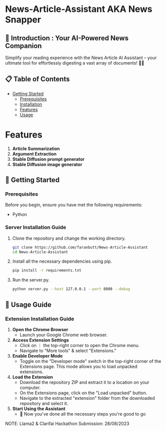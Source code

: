 # News-Article-Assistant AKA News Snapper 
<h2>🚀 Introduction : Your AI-Powered News Companion</h2>
Simplify your reading experience with the News Article AI Assistant – your ultimate tool for effortlessly digesting a vast array of documents! 📰🤖

## 📋 Table of Contents

- [Getting Started](#getting-started)
  - [Prerequisites](#prerequisites)
  - [Installation](#installation)
  - [Features](#features)
  - [Usage](#usage)

# Features
1. **Article Summarization**
2. **Argument Extraction**
3. **Stable Diffusion prompt generator**
4. **Stable Diffusion image generator**

## 🚦 Getting Started
### Prerequisites
Before you begin, ensure you have met the following requirements:
- Python 
  
### Server Installation Guide
1. Clone the repository and change the working directory.
   ```sh
   git clone https://github.com/faranbutt/News-Article-Assistant
   cd News-Article-Assistant
2. Install all the necessary dependencies using pip.
   ```sh
   pip install -r requirements.txt
3. Run the server.py.
   ```sh
   python server.py --host 127.0.0.1 --port 8000 --debug
## 📖 Usage Guide

### Extension Installation Guide
1. **Open the Chrome Browser**
   - Launch your Google Chrome web browser.
2. **Access Extension Settings**
   - Click on ⋮ the top-right corner to open the Chrome menu.
   - Navigate to "More tools" & select "Extensions."
3. **Enable Developer Mode**
   - Toggle on the "Developer mode" switch in the top-right corner of the Extensions page. This mode allows you to load unpacked extensions.
4. **Load the Extension**
   - Download the repository ZIP and extract it to a location on your computer.
   - On the Extensions page, click on the "Load unpacked" button.
   - Navigate to the extracted "extension" folder from the downloaded repository and select it.
5. **Start Using the Assistant**
   - 🎉 Now you've done all the necessary steps you're good to go 

NOTE: Llama2 & Clarifai Hackathon Submission: 28/08/2023

